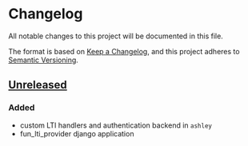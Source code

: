 # Changelog

All notable changes to this project will be documented in this file.

The format is based on [Keep a Changelog](https://keepachangelog.com/en/1.0.0/),
and this project adheres to [Semantic 
Versioning](https://semver.org/spec/v2.0.0.html).

## [Unreleased]

### Added

 - custom LTI handlers and authentication backend in `ashley`
 - fun_lti_provider django application

[unreleased]: https://github.com/openfun/ashley
